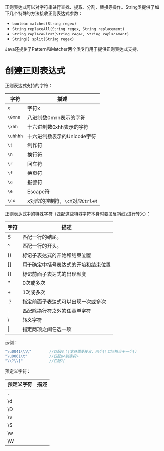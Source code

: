 正则表达式可以对字符串进行查找、提取、分割、替换等操作。String类提供了如下几个特殊的方法接收正则表达式参数：

- `boolean matches(String regex)`
- `String replaceAll(String regex, String replacement)`
- `String replaceFirst(String regex, String replacement)`
- `String[] split(String regex)`

Java还提供了Pattern和Matcher两个类专门用于提供正则表达式支持。

# 创建正则表达式

正则表达式支持的字符：

| 字符     | 描述                             |
| -------- | -------------------------------- |
| `x`      | 字符x                            |
| `\0mnn`  | 八进制数0mnn表示的字符           |
| `\xhh`   | 十六进制数0xhh表示的字符         |
| `\uhhhh` | 十六进制数表示的Unicode字符      |
| `\t`     | 制作符                           |
| `\n`     | 换行符                           |
| `\r`     | 回车符                           |
| `\f`     | 换页符                           |
| `\a`     | 报警符                           |
| `\e`     | Escape符                         |
| `\cx`    | x对应的控制符，`\cM`对应`Ctrl+M` |

正则表达式中的特殊字符（匹配这些特殊字符本身时要加反斜线\进行转义）：

| 字符 | 描述                                 |
| ---- | ------------------------------------ |
| $    | 匹配一行的结尾。                     |
| ^    | 匹配一行的开头。                     |
| ()   | 标记子表达式的开始和结束位置         |
| []   | 用于确定中括号表达式的开始和结束位置 |
| {}   | 标记前面子表达式的出现频度           |
| *    | 0次或多次                            |
| +    | 1次或多次                            |
| ？   | 指定前面子表达式可以出现一次或多次   |
| .    | 匹配除换行符之外的任意单字符         |
| \    | 转义字符                             |
| \|   | 指定两项之间任选一项                 |

示例：

```java
"\u0041\\\\"		//匹配A\(\本身需要转义，两个\\实际相当于一个\)
"\u0061\t"			//匹配a<制表符>
"\\?\\["			//匹配?[
```

预定义字符：

| 预定义字符 | 描述 |
| ---------- | ---- |
| .          |      |
| \d         |      |
| \D         |      |
| \s         |      |
| \S         |      |
| \w         |      |
| \W         |      |

